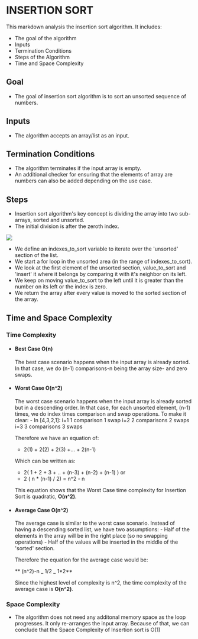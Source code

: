 # **INSERTION SORT**

This markdown analysis the insertion sort algorithm. It includes:

- The goal of the algorithm
- Inputs
- Termination Conditions
- Steps of the Algorithm
- Time and Space Complexity

## Goal

- The goal of insertion sort algorithm is to sort an unsorted sequence of numbers.

## Inputs

- The algorithm accepts an array/list as an input.

## Termination Conditions

- The algorithm terminates if the input array is empty.
- An additional checker for ensuring that the elements of array are numbers can also be added depending on the use case.

## Steps

- Insertion sort algorithm's key concept is dividing the array into two sub-arrays, sorted and unsorted.
- The initial division is after the zeroth index.

![](https://i.ibb.co/LQcmzhH/Screenshot-2021-04-08-2-Insertion-Sort-Algorithm-Explained-Full-Code-Included-Python-Algorithm-Serie.png)

- We define an indexes_to_sort variable to iterate over the 'unsorted' section of the list.
- We start a for loop in the unsorted area (in the range of indexes_to_sort).
- We look at the first element of the unsorted section, value_to_sort and 'insert' it where it belongs by comparing it with it's neighbor on its left.
- We keep on moving value_to_sort to the left until it is greater than the number on its left or the index is zero.
- We return the array after every value is moved to the sorted section of the array.

## Time and Space Complexity

### Time Complexity

- #### Best Case O(n)

  The best case scenario happens when the input array is already sorted. In that case, we do (n-1) comparisons-n being the array size- and zero swaps.

- #### Worst Case O(n^2)

  The worst case scenario happens when the input array is already sorted but in a descending order. In that case, for each unsorted element, (n-1) times, we do index times comparison and swap operations. To make it clear: - In [4,3,2,1]:
  i=1 1 comparison 1 swap
  i=2 2 comparisons 2 swaps
  i=3 3 comparisons 3 swaps

  Therefore we have an equation of:

  - 2(1) + 2(2) + 2(3) +... + 2(n-1)

  Which can be written as:

  - 2( 1 + 2 + 3 + .. + (n-3) + (n-2) + (n-1) )
    or
  - 2 ( n \* (n-1) / 2) = n^2 - n

  This equation shows that the Worst Case time complexity for Insertion Sort is quadratic, **O(n^2)**.

- #### Average Case O(n^2)

  The average case is similar to the worst case scenario. Instead of having a descending sorted list, we have two assumptions: - Half of the elements in the array will be in the right place (so no swapping operations) - Half of the values will be inserted in the middle of the 'sorted' section.

  Therefore the equation for the average case would be:

  ** (n^2)-n _ 1/2 _ 1\*2**

  Since the highest level of complexity is n^2, the time complexity of the average case is **O(n^2)**.

### Space Complexity

- The algorithm does not need any additonal memory space as the loop progresses. It only re-arranges the input array. Because of that, we can conclude that the Space Complexity of Insertion sort is O(1)
